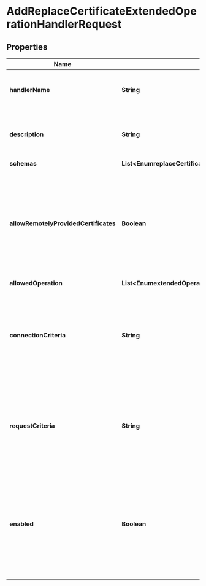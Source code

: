 

# AddReplaceCertificateExtendedOperationHandlerRequest


## Properties

| Name | Type | Description | Notes |
|------------ | ------------- | ------------- | -------------|
|**handlerName** | **String** | Name of the new Extended Operation Handler |  |
|**description** | **String** | A description for this Extended Operation Handler |  [optional] |
|**schemas** | **List&lt;EnumreplaceCertificateExtendedOperationHandlerSchemaUrn&gt;** |  |  |
|**allowRemotelyProvidedCertificates** | **Boolean** | Indicates whether clients should be allowed to directly provide a new listener or inter-server certificate chain in the extended request. |  [optional] |
|**allowedOperation** | **List&lt;EnumextendedOperationHandlerAllowedOperationProp&gt;** |  |  [optional] |
|**connectionCriteria** | **String** | A set of criteria that client connections must satisfy before they will be allowed to request the associated extended operations. |  [optional] |
|**requestCriteria** | **String** | A set of criteria that the extended requests must satisfy before they will be processed by the server. |  [optional] |
|**enabled** | **Boolean** | Indicates whether the Extended Operation Handler is enabled (that is, whether the types of extended operations are allowed in the server). |  |



